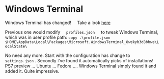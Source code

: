 # Windows Terminal

Windows Terminal has changed!   &nbsp; &nbsp;  Take a look [here](https://docs.microsoft.com/en-us/windows/terminal/)

Previous one would modify &nbsp; &nbsp; `profiles.json` &nbsp; &nbsp; to tweak Windows Terminal, which was in user profile path:
`copy .\profile.json $HOME\AppData\Local\Packages\Microsoft.WindowsTerminal_8wekyb3d8bbwe\LocalState\`

No need any more.  Start with the configuration has change to &nbsp; &nbsp; `settings.json` .   Secondly I've found it automatically picks of installations!  PS7 preview ... Ubuntu ... Fedora ....  Windows Terminal simply found it and added it.  Quite impressive.